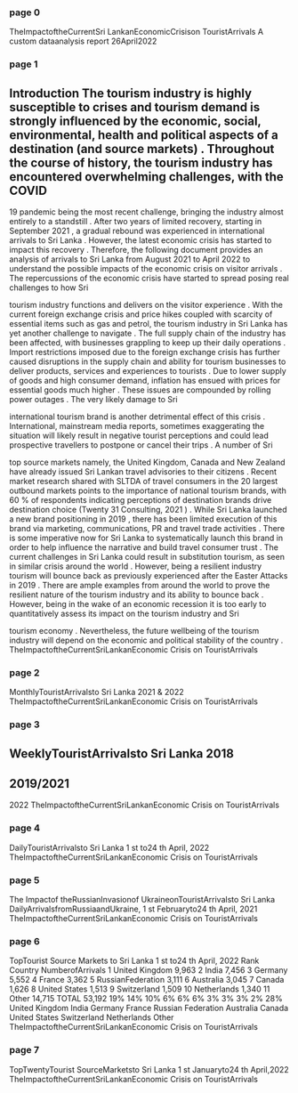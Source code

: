 ### page 0
TheImpactoftheCurrentSri LankanEconomicCrisison 
TouristArrivals 
A custom dataanalysis report
26April2022

### page 1
Introduction
The
tourism
industry
is
highly
susceptible
to
crises
and
tourism
demand
is
strongly
influenced
by
the
economic,
social,
environmental,
health
and
political
aspects
of
a
destination
(and
source
markets)
.
Throughout
the
course
of
history,
the
tourism
industry
has
encountered
overwhelming
challenges,
with
the
COVID
-
19
pandemic
being
the
most
recent
challenge,
bringing
the
industry
almost
entirely
to
a
standstill
.
After
two
years
of
limited
recovery,
starting
in
September
2021
,
a
gradual
rebound
was
experienced
in
international
arrivals
to
Sri
Lanka
.
However,
the
latest
economic
crisis
has
started
to
impact
this
recovery
.
Therefore,
the
following
document
provides
an
analysis
of
arrivals
to
Sri
Lanka
from
August
2021
to
April
2022
to
understand
the
possible
impacts
of
the
economic
crisis
on
visitor
arrivals
.
The
repercussions
of
the
economic
crisis
have
started
to
spread
posing
real
challenges
to
how
Sri

tourism
industry
functions
and
delivers
on
the
visitor
experience
.
With
the
current
foreign
exchange
crisis
and
price
hikes
coupled
with
scarcity
of
essential
items
such
as
gas
and
petrol,
the
tourism
industry
in
Sri
Lanka
has
yet
another
challenge
to
navigate
.
The
full
supply
chain
of
the
industry
has
been
affected,
with
businesses
grappling
to
keep
up
their
daily
operations
.
Import
restrictions
imposed
due
to
the
foreign
exchange
crisis
has
further
caused
disruptions
in
the
supply
chain
and
ability
for
tourism
businesses
to
deliver
products,
services
and
experiences
to
tourists
.
Due
to
lower
supply
of
goods
and
high
consumer
demand,
inflation
has
ensued
with
prices
for
essential
goods
much
higher
.
These
issues
are
compounded
by
rolling
power
outages
.
The
very
likely
damage
to
Sri

international
tourism
brand
is
another
detrimental
effect
of
this
crisis
.
International,
mainstream
media
reports,
sometimes
exaggerating
the
situation
will
likely
result
in
negative
tourist
perceptions
and
could
lead
prospective
travellers
to
postpone
or
cancel
their
trips
.
A
number
of
Sri

top
source
markets
namely,
the
United
Kingdom,
Canada
and
New
Zealand
have
already
issued
Sri
Lankan
travel
advisories
to
their
citizens
.
Recent
market
research
shared
with
SLTDA
of
travel
consumers
in
the
20
largest
outbound
markets
points
to
the
importance
of
national
tourism
brands,
with
60
%
of
respondents
indicating
perceptions
of
destination
brands
drive
destination
choice
(Twenty
31
Consulting,
2021
)
.
While
Sri
Lanka
launched
a
new
brand
positioning
in
2019
,
there
has
been
limited
execution
of
this
brand
via
marketing,
communications,
PR
and
travel
trade
activities
.
There
is
some
imperative
now
for
Sri
Lanka
to
systematically
launch
this
brand
in
order
to
help
influence
the
narrative
and
build
travel
consumer
trust
.
The
current
challenges
in
Sri
Lanka
could
result
in
substitution
tourism,
as
seen
in
similar
crisis
around
the
world
.
However,
being
a
resilient
industry
tourism
will
bounce
back
as
previously
experienced
after
the
Easter
Attacks
in
2019
.
There
are
ample
examples
from
around
the
world
to
prove
the
resilient
nature
of
the
tourism
industry
and
its
ability
to
bounce
back
.
However,
being
in
the
wake
of
an
economic
recession
it
is
too
early
to
quantitatively
assess
its
impact
on
the
tourism
industry
and
Sri

tourism
economy
.
Nevertheless,
the
future
wellbeing
of
the
tourism
industry
will
depend
on
the
economic
and
political
stability
of
the
country
.
TheImpactoftheCurrentSriLankanEconomic Crisis on TouristArrivals 

### page 2
MonthlyTouristArrivalsto Sri Lanka
2021 & 2022
TheImpactoftheCurrentSriLankanEconomic Crisis on TouristArrivals 

### page 3
WeeklyTouristArrivalsto Sri Lanka
2018
-
2019/2021
-
2022
TheImpactoftheCurrentSriLankanEconomic Crisis on TouristArrivals 

### page 4
DailyTouristArrivalsto Sri Lanka
1
st
to24
th
April, 2022
TheImpactoftheCurrentSriLankanEconomic Crisis on TouristArrivals 

### page 5
The Impactof theRussianInvasionof UkraineonTouristArrivalsto Sri Lanka
DailyArrivalsfromRussiaandUkraine, 1
st
Februaryto24
th
April, 2021
TheImpactoftheCurrentSriLankanEconomic Crisis on TouristArrivals 

### page 6
TopTourist Source Markets to Sri Lanka
1
st
to24
th
April, 2022
Rank
Country
NumberofArrivals
1
United Kingdom
9,963
2
India
7,456
3
Germany
5,552
4
France
3,362
5
RussianFederation
3,111
6
Australia
3,045
7
Canada
1,626
8
United States
1,513
9
Switzerland
1,509
10
Netherlands
1,340
11
Other
14,715
TOTAL
53,192
19%
14%
10%
6%
6%
6%
3%
3%
3%
2%
28%
United Kingdom
India
Germany
France
Russian
Federation
Australia
Canada
United States
Switzerland
Netherlands
Other
TheImpactoftheCurrentSriLankanEconomic Crisis on TouristArrivals 

### page 7
TopTwentyTourist SourceMarketsto Sri Lanka
1
st
Januaryto24
th
April,2022
TheImpactoftheCurrentSriLankanEconomic Crisis on TouristArrivals 
